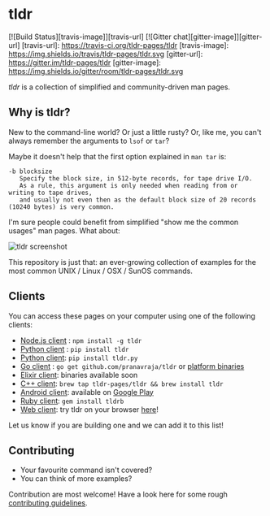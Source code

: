 # tldr

[![Build Status][travis-image]][travis-url]
[![Gitter chat][gitter-image]][gitter-url]
[travis-url]: https://travis-ci.org/tldr-pages/tldr
[travis-image]: https://img.shields.io/travis/tldr-pages/tldr.svg
[gitter-url]: https://gitter.im/tldr-pages/tldr
[gitter-image]: https://img.shields.io/gitter/room/tldr-pages/tldr.svg

*tldr* is a collection of simplified and community-driven man pages.

## Why is tldr?

New to the command-line world? Or just a little rusty?
Or, like me, you can't always remember the arguments to `lsof` or `tar`?

Maybe it doesn't help that the first option explained in `man tar` is:

```
-b blocksize
   Specify the block size, in 512-byte records, for tape drive I/O.
   As a rule, this argument is only needed when reading from or writing to tape drives,
   and usually not even then as the default block size of 20 records (10240 bytes) is very common.
```

I'm sure people could benefit from simplified "show me the common usages" man pages. What about:

![tldr screenshot](http://raw.github.com/tldr-pages/tldr/master/screenshot.png)

This repository is just that: an ever-growing collection of examples for the most common UNIX / Linux / OSX / SunOS commands.

## Clients

You can access these pages on your computer using one of the following clients:

- [Node.js client](https://github.com/rprieto/tldr-node-client) : `npm install -g tldr`
- [Python client](https://github.com/felixonmars/tldr-python-client) : `pip install tldr`
- [Python client](https://github.com/lord63/tldr.py): `pip install tldr.py`
- [Go client](https://github.com/pranavraja/tldr) : `go get github.com/pranavraja/tldr` or [platform binaries](https://github.com/pranavraja/tldr/releases)
- [Elixir client](https://github.com/edgurgel/tldr): binaries available soon
- [C++ client](https://github.com/tldr-pages/tldr-cpp-client): `brew tap tldr-pages/tldr && brew install tldr`
- [Android client](https://github.com/gianasista/tldr-viewer): available on [Google Play](https://play.google.com/store/apps/details?id=de.gianasista.tldr_viewer)
- [Ruby client](https://github.com/YellowApple/tldrb): `gem install tldrb`
- [Web client](https://github.com/ostera/tldr.js): try tldr on your browser [here](https://ostera.github.io/tldr.js)!

Let us know if you are building one and we can add it to this list!

## Contributing

- Your favourite command isn't covered?
- You can think of more examples?

Contribution are most welcome! Have a look here for some rough [contributing guidelines](https://github.com/tldr-pages/tldr/blob/master/CONTRIBUTING.md).
